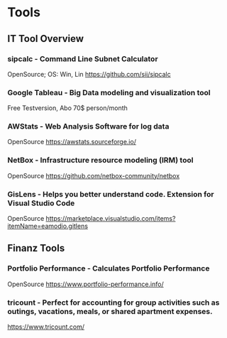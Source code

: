 # Tools
## IT Tool Overview


### sipcalc - Command Line Subnet Calculator
OpenSource; OS: Win, Lin
https://github.com/sii/sipcalc

### Google Tableau - Big Data modeling and visualization tool
Free Testversion, Abo 70$ person/month


### AWStats - Web Analysis Software for log data
OpenSource
https://awstats.sourceforge.io/


### NetBox - Infrastructure resource modeling (IRM) tool
OpenSource
https://github.com/netbox-community/netbox

### GisLens - Helps you better understand code. Extension for Visual Studio Code
OpenSource
https://marketplace.visualstudio.com/items?itemName=eamodio.gitlens

## Finanz Tools

### Portfolio Performance - Calculates Portfolio Performance
OpenSource
https://www.portfolio-performance.info/

### tricount - Perfect for accounting for group activities such as outings, vacations, meals, or shared apartment expenses.
https://www.tricount.com/


